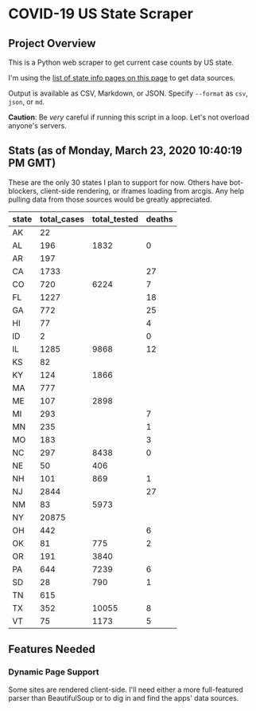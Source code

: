 # COVID-19 US State Scraper

## Project Overview

This is a Python web scraper to get current case counts by US state.

I'm using the [list of state info pages on this page](http://coronavirusapi.com/) to get data sources.

Output is available as CSV, Markdown, or JSON. Specify `--format` as `csv`, `json`, or `md`.

**Caution**: Be _very_ careful if running this script in a loop. Let's not overload anyone's servers.

## Stats (as of Monday, March 23, 2020 10:40:19 PM GMT)

These are the only 30 states I plan to support for now. Others have bot-blockers, client-side rendering, or iframes
loading from arcgis. Any help pulling data from those sources would be greatly appreciated.

state | total_cases | total_tested | deaths
--- | --- | --- | ---
AK | 22 |  | 
AL | 196 | 1832 | 0
AR | 197 |  | 
CA | 1733 |  | 27
CO | 720 | 6224 | 7
FL | 1227 |  | 18
GA | 772 |  | 25
HI | 77 |  | 4
ID | 2 |  | 0
IL | 1285 | 9868 | 12
KS | 82 |  | 
KY | 124 | 1866 | 
MA | 777 |  | 
ME | 107 | 2898 | 
MI | 293 |  | 7
MN | 235 |  | 1
MO | 183 |  | 3
NC | 297 | 8438 | 0
NE | 50 | 406 | 
NH | 101 | 869 | 1
NJ | 2844 |  | 27
NM | 83 | 5973 | 
NY | 20875 |  | 
OH | 442 |  | 6
OK | 81 | 775 | 2
OR | 191 | 3840 | 
PA | 644 | 7239 | 6
SD | 28 | 790 | 1
TN | 615 |  | 
TX | 352 | 10055 | 8
VT | 75 | 1173 | 5
 
## Features Needed

### Dynamic Page Support

Some sites are rendered client-side. I'll need either a more full-featured parser than BeautifulSoup or to
dig in and find the apps' data sources.
